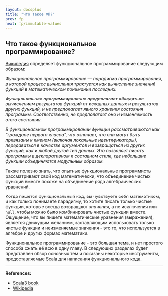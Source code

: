 ```yaml
---
layout: docsplus
title: "Что такое ФП?"
prev: fp
next: fp/immutable-values
---
```


## Что такое функциональное программирование?

[Википедия][Wikipedia] определяет функциональное программирование следующим образом:

_Функциональное программирование — парадигма программирования, 
в которой процесс вычисления трактуется как вычисление значений функций в математическом понимании последних._

_Функциональное программирование предполагает обходиться вычислением результатов функций от исходных данных 
и результатов других функций, и не предполагает явного хранения состояния программы. 
Соответственно, не предполагает оно и изменяемость этого состояния._

_В функциональном программировании функции рассматриваются как "граждане первого класса",
что означает, что они могут быть привязаны к именам (включая локальные идентификаторы), 
передаваться в качестве аргументов и возвращаться из других функций, как и любой другой тип данных. 
Это позволяет писать программы в декларативном и составном стиле, 
где небольшие функции объединяются модульным образом._

Также полезно знать, что опытные функциональные программисты рассматривают свой код математически, 
что объединение чистых функций вместе похоже на объединение ряда алгебраических уравнений.

Когда пишется функциональный код, вы чувствуете себя математиком, и как только понимаете парадигму, 
то хотите писать только чистые функции, которые всегда возвращают _значения_, 
а не исключения или `null`, чтобы можно было комбинировать чистые функции вместе. 
Ощущение, что вы пишете математические уравнения (выражения), является движущим желанием, 
заставляющим использовать только чистые функции и неизменяемые значения - 
это то, что используется в алгебре и других формах математики.

Функциональное программирование - это большая тема, и нет простого способа сжать её всю в одну главу. 
В следующих разделах будет представлен обзор основных тем и показаны некоторые инструменты, 
предоставляемые Scala для написания функционального кода.


---

**References:**
- [Scala3 book](https://docs.scala-lang.org/scala3/book/fp-what-is-fp.html)
- [Wikipedia][Wikipedia]

[Wikipedia]: https://ru.wikipedia.org/wiki/%D0%A4%D1%83%D0%BD%D0%BA%D1%86%D0%B8%D0%BE%D0%BD%D0%B0%D0%BB%D1%8C%D0%BD%D0%BE%D0%B5_%D0%BF%D1%80%D0%BE%D0%B3%D1%80%D0%B0%D0%BC%D0%BC%D0%B8%D1%80%D0%BE%D0%B2%D0%B0%D0%BD%D0%B8%D0%B5